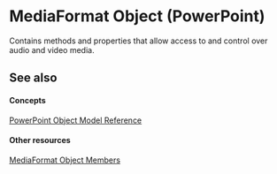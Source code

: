 
# MediaFormat Object (PowerPoint)

Contains methods and properties that allow access to and control over audio and video media.


## See also


#### Concepts


[PowerPoint Object Model Reference](00acd64a-5896-0459-39af-98df2849849e.md)
#### Other resources


[MediaFormat Object Members](b291af82-4c7c-9898-207b-836f63c21d64.md)

